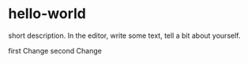 # hello-world
 short description.
 In the editor, write some text, tell a bit about yourself.

 
 first Change
  second Change